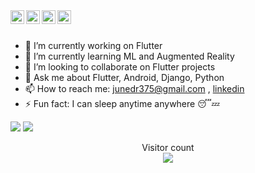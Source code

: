 <a href="https://twitter.com/junedr375" target="_blank">
  <img align="left" alt="Juned | Twitter" width="22px" src="https://cdn.jsdelivr.net/npm/simple-icons@v3/icons/twitter.svg" />
</a>
<a href="https://www.linkedin.com/in/junedr375" target="_blank">
  <img align="left" alt="Juned's LinkedIn" width="22px" src="https://cdn.jsdelivr.net/npm/simple-icons@v3/icons/linkedin.svg" />
</a>
<a href="https://stackoverflow.com/users/13691546/juned-raza" target="_blank">
  <img align="left" alt="Juned's StackOverflow" width="22px" src="https://cdn.jsdelivr.net/npm/simple-icons@v3/icons/stackoverflow.svg" />
</a>

<a href="mailto:junedr375@gmail.com" target="_blank">
  <img align="left" alt="Juned's Email ID" width="22px" src="https://cdn.jsdelivr.net/npm/simple-icons@v3/icons/gmail.svg" />
</a>
<br/>
<br>

- 🔭 I’m currently working on Flutter
- 🌱 I’m currently learning ML and Augmented Reality
- 👯 I’m looking to collaborate on Flutter projects
- 💬 Ask me about Flutter, Android, Django, Python
- 📫 How to reach me: junedr375@gmail.com , <a href="https://www.linkedin.com/in/junedr375" target="_blank">linkedin</a>
- ⚡ Fun fact: I can sleep anytime anywhere 😴💤


<img src="https://github-readme-stats.vercel.app/api?username=junedr375&show_icons=true&title_color=00ff00&icon_color=bb2acf&text_color=daf7dc&bg_color=151515">
<img src="https://github-readme-stats.vercel.app/api/top-langs/?username=junedr375&hide=javascript,html)](https://github.com/junedr375/github-readme-stats">
<p align="center"> 
  Visitor count<br>
  <img src="https://profile-counter.glitch.me/junedr375/count.svg" />
</p>
